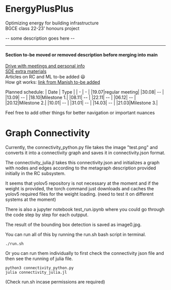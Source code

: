 # EnergyPlusPlus  

Optimizing energy for building infrastructure  
BGCE class 22-23' honours project  

-- some description goes here --  

---

#### Section to-be moved or removed description before merging into main

[Drive with meetings and personal info](https://drive.google.com/drive/folders/1SanSRlWefZBU_X_bpvDEbwvL42WLAsri)  
[SDE extra materials](https://splm.sharepoint.com/:f:/r/sites/BGCE2022/Shared%20Documents/General/Literature/sde?csf=1&web=1&e=Ma0rYR)  
Articles on RC and ML to-be added :smiley:  
How git works:  [link from Manish to-be added]()  

Planned schedule:
| Date | Type |
| - | - |
|19.07|regular meeting|
|30.08| -- |
|13.09| -- |
|18.10|Milestone 1.|
|08.11| -- |
|22.11| -- |
|06.12| -- |
|20.12|Milestone 2.|
|10.01| -- |
|31.01| -- |
|14.03| -- |
|21.03|Milestone 3.|

Feel free to add other things for better navigation or important nuances 
# Graph Connectivity

Currently, the connectivity_python.py file takes the image "test.png" and converts it into a connectivity graph and saves it in connectivity.json format. 

The connectivity_julia.jl takes this connectivity.json and initializes a graph with nodes and edges according to the metagraph description provided initially in the RC subsystem.

It seems that yolov5 repository is not necessary at the moment and if the weight is provided, the torch command just downloads and caches the yolov5 required files for the weight loading. (need to test it on different systems at the moment)

There is also a jupyter notebook test_run.ipynb where you could go through the code step by step for each outpput. 

The result of the bounding box detection is saved as image0.jpg.

You can run all of this by running the run.sh bash script in terminal.

```
./run.sh
```
Or you can run them individually to first check the connectivity json file and then see the running of julia file.

```
python3 connectivity_python.py
julia connectivity_julia.jl
```
(Check run.sh incase permissions are required)
